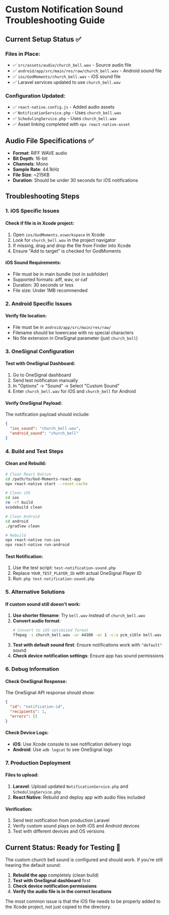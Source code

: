 # Custom Notification Sound Troubleshooting Guide

## Current Setup Status ✅

### Files in Place:
- ✅ `src/assets/audio/church_bell.wav` - Source audio file
- ✅ `android/app/src/main/res/raw/church_bell.wav` - Android sound file
- ✅ `ios/GodMoments/church_bell.wav` - iOS sound file
- ✅ Laravel services updated to use `church_bell.wav`

### Configuration Updated:
- ✅ `react-native.config.js` - Added audio assets
- ✅ `NotificationService.php` - Uses `church_bell.wav`
- ✅ `SchedulingService.php` - Uses `church_bell.wav`
- ✅ Asset linking completed with `npx react-native-asset`

## Audio File Specifications ✅
- **Format**: RIFF WAVE audio
- **Bit Depth**: 16-bit
- **Channels**: Mono
- **Sample Rate**: 44.1kHz
- **File Size**: ~215KB
- **Duration**: Should be under 30 seconds for iOS notifications

## Troubleshooting Steps

### 1. iOS Specific Issues

#### Check if file is in Xcode project:
1. Open `ios/GodMoments.xcworkspace` in Xcode
2. Look for `church_bell.wav` in the project navigator
3. If missing, drag and drop the file from Finder into Xcode
4. Ensure "Add to target" is checked for GodMoments

#### iOS Sound Requirements:
- File must be in main bundle (not in subfolder)
- Supported formats: aiff, wav, or caf
- Duration: 30 seconds or less
- File size: Under 1MB recommended

### 2. Android Specific Issues

#### Verify file location:
- File must be in `android/app/src/main/res/raw/`
- Filename should be lowercase with no special characters
- No file extension in OneSignal parameter (just `church_bell`)

### 3. OneSignal Configuration

#### Test with OneSignal Dashboard:
1. Go to OneSignal dashboard
2. Send test notification manually
3. In "Options" → "Sound" → Select "Custom Sound"
4. Enter `church_bell.wav` for iOS and `church_bell` for Android

#### Verify OneSignal Payload:
The notification payload should include:
```json
{
  "ios_sound": "church_bell.wav",
  "android_sound": "church_bell"
}
```

### 4. Build and Test Steps

#### Clean and Rebuild:
```bash
# Clean React Native
cd /path/to/God-Moments-react-app
npx react-native start --reset-cache

# Clean iOS
cd ios
rm -rf build
xcodebuild clean

# Clean Android
cd android
./gradlew clean

# Rebuild
npx react-native run-ios
npx react-native run-android
```

#### Test Notification:
1. Use the test script: `test-notification-sound.php`
2. Replace `YOUR_TEST_PLAYER_ID` with actual OneSignal Player ID
3. Run: `php test-notification-sound.php`

### 5. Alternative Solutions

#### If custom sound still doesn't work:

1. **Use shorter filename**: Try `bell.wav` instead of `church_bell.wav`
2. **Convert audio format**: 
   ```bash
   # Convert to iOS-optimized format
   ffmpeg -i church_bell.wav -ar 44100 -ac 1 -c:a pcm_s16le bell.wav
   ```
3. **Test with default sound first**: Ensure notifications work with `"default"` sound
4. **Check device notification settings**: Ensure app has sound permissions

### 6. Debug Information

#### Check OneSignal Response:
The OneSignal API response should show:
```json
{
  "id": "notification-id",
  "recipients": 1,
  "errors": []
}
```

#### Check Device Logs:
- **iOS**: Use Xcode console to see notification delivery logs
- **Android**: Use `adb logcat` to see OneSignal logs

### 7. Production Deployment

#### Files to upload:
1. **Laravel**: Upload updated `NotificationService.php` and `SchedulingService.php`
2. **React Native**: Rebuild and deploy app with audio files included

#### Verification:
1. Send test notification from production Laravel
2. Verify custom sound plays on both iOS and Android devices
3. Test with different devices and OS versions

## Current Status: Ready for Testing 🚀

The custom church bell sound is configured and should work. If you're still hearing the default sound:

1. **Rebuild the app** completely (clean build)
2. **Test with OneSignal dashboard** first
3. **Check device notification permissions**
4. **Verify the audio file is in the correct locations**

The most common issue is that the iOS file needs to be properly added to the Xcode project, not just copied to the directory.
